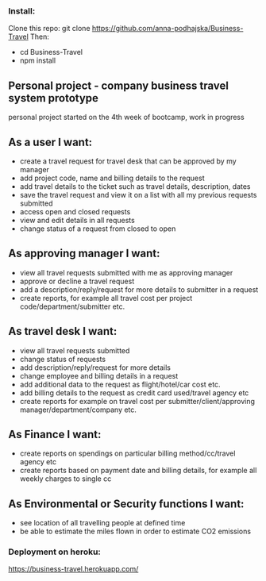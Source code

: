 ### Install:
Clone this repo: git clone https://github.com/anna-podhajska/Business-Travel
Then:
- cd Business-Travel
- npm install

## Personal project - company business travel system prototype
personal project started on the 4th week of bootcamp, work in progress

## As a user I want:
- create a travel request for travel desk that can be approved by my manager
- add project code, name and billing details to the request
- add travel details to the ticket such as travel details, description, dates
- save the travel request and view it on a list with all my previous requests submitted
- access open and closed requests
- view and edit details in all requests
- change status of a request from closed to open 

## As approving manager I want:
- view all travel requests submitted with me as approving manager
- approve or decline a travel request
- add a description/reply/request for more details to submitter in a request
- create reports, for example all travel cost per project code/department/submitter etc.

## As travel desk I want:
- view all travel requests submitted
- change status of requests
- add description/reply/request for more details
- change employee and billing details in a request
- add additional data to the request as flight/hotel/car cost etc.
- add billing details to the request as credit card used/travel agency etc
- create reports for example on travel cost per submitter/client/approving manager/department/company etc.

## As Finance I want:
- create reports on spendings on particular billing method/cc/travel agency etc
- create reports based on payment date and billing details, for example all weekly charges to single cc

## As Environmental or Security functions I want:
- see location of all travelling people at defined time
- be able to estimate the miles flown in order to estimate CO2 emissions

### Deployment on heroku:
https://business-travel.herokuapp.com/
